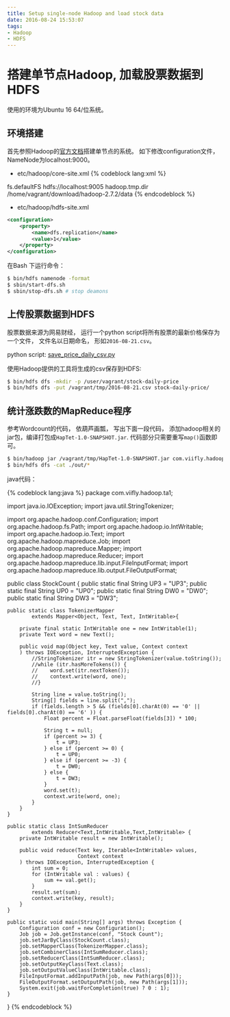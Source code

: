 ```yaml
---
title: Setup single-node Hadoop and load stock data
date: 2016-08-24 15:53:07
tags:
- Hadoop
- HDFS
---
```


# 搭建单节点Hadoop,  加载股票数据到HDFS

使用的环境为Ubuntu 16 64/位系统。

## 环境搭建

首先参照Hadoop的[官方文档](http://hadoop.apache.org/docs/current/hadoop-project-dist/hadoop-common/SingleCluster.html)搭建单节点的系统。 如下修改configuration文件， NameNode为localhost:9000。

* etc/hadoop/core-site.xml
{% codeblock lang:xml %}
<configuration>
  <property>
    <name>fs.defaultFS</name>
    <value>hdfs://localhost:9005</value>
  </property>
  <property>
    <name>hadoop.tmp.dir</name>
    <value>/home/vagrant/download/hadoop-2.7.2/data</value>
  </property>
</configuration>
{% endcodeblock %}

* etc/hadoop/hdfs-site.xml
```xml
<configuration>
    <property>
        <name>dfs.replication</name>
        <value>1</value>
    </property>
</configuration>
```

在Bash 下运行命令：

```bash
$ bin/hdfs namenode -format
$ sbin/start-dfs.sh
$ sbin/stop-dfs.sh # stop deamons
```

## 上传股票数据到HDFS

股票数据来源为网易财经， 运行一个python script将所有股票的最新价格保存为一个文件， 文件名以日期命名， 形如`2016-08-21.csv`。

python script: [save_price_daily_csv.py](/files/save_price_daily_csv.py)

使用Hadoop提供的工具将生成的csv保存到HDFS:

```bash
$ bin/hdfs dfs -mkdir -p /user/vagrant/stock-daily-price
$ bin/hdfs dfs -put /vagrant/tmp/2016-08-21.csv stock-daily-price/
```

## 统计涨跌数的MapReduce程序

参考Wordcount的代码， 依葫芦画瓢， 写出下面一段代码， 添加hadoop相关的jar包，编译打包成`HapTet-1.0-SNAPSHOT.jar`. 代码部分只需要重写`map()`函数即可。


```bash
$ bin/hadoop jar /vagrant/tmp/HapTet-1.0-SNAPSHOT.jar com.viifly.hadoop.ta1.StockCount stock-daily-price/2016-08-21.csv out/
$ bin/hdfs dfs -cat ./out/*
```

java代码：

{% codeblock lang:java %}
package com.viifly.hadoop.ta1;

import java.io.IOException;
import java.util.StringTokenizer;

import org.apache.hadoop.conf.Configuration;
import org.apache.hadoop.fs.Path;
import org.apache.hadoop.io.IntWritable;
import org.apache.hadoop.io.Text;
import org.apache.hadoop.mapreduce.Job;
import org.apache.hadoop.mapreduce.Mapper;
import org.apache.hadoop.mapreduce.Reducer;
import org.apache.hadoop.mapreduce.lib.input.FileInputFormat;
import org.apache.hadoop.mapreduce.lib.output.FileOutputFormat;

public class StockCount {
    public static final String UP3 = "UP3";
    public static final String UP0 = "UP0";
    public static final String DW0 = "DW0";
    public static final String DW3 = "DW3";

    public static class TokenizerMapper
            extends Mapper<Object, Text, Text, IntWritable>{

        private final static IntWritable one = new IntWritable(1);
        private Text word = new Text();

        public void map(Object key, Text value, Context context
        ) throws IOException, InterruptedException {
            //StringTokenizer itr = new StringTokenizer(value.toString());
            //while (itr.hasMoreTokens()) {
            //    word.set(itr.nextToken());
            //    context.write(word, one);
            //}

            String line = value.toString();
            String[] fields = line.split(",");
            if (fields.length > 5 && (fields[0].charAt(0) == '0' || fields[0].charAt(0) == '6' )) {
                Float percent = Float.parseFloat(fields[3]) * 100;

                String t = null;
                if (percent >= 3) {
                    t = UP3;
                } else if (percent >= 0) {
                    t = UP0;
                } else if (percent >= -3) {
                    t = DW0;
                } else {
                    t = DW3;
                }
                word.set(t);
                context.write(word, one);
            }
        }
    }

    public static class IntSumReducer
            extends Reducer<Text,IntWritable,Text,IntWritable> {
        private IntWritable result = new IntWritable();

        public void reduce(Text key, Iterable<IntWritable> values,
                           Context context
        ) throws IOException, InterruptedException {
            int sum = 0;
            for (IntWritable val : values) {
                sum += val.get();
            }
            result.set(sum);
            context.write(key, result);
        }
    }

    public static void main(String[] args) throws Exception {
        Configuration conf = new Configuration();
        Job job = Job.getInstance(conf, "Stock Count");
        job.setJarByClass(StockCount.class);
        job.setMapperClass(TokenizerMapper.class);
        job.setCombinerClass(IntSumReducer.class);
        job.setReducerClass(IntSumReducer.class);
        job.setOutputKeyClass(Text.class);
        job.setOutputValueClass(IntWritable.class);
        FileInputFormat.addInputPath(job, new Path(args[0]));
        FileOutputFormat.setOutputPath(job, new Path(args[1]));
        System.exit(job.waitForCompletion(true) ? 0 : 1);
    }
}
{% endcodeblock %}
